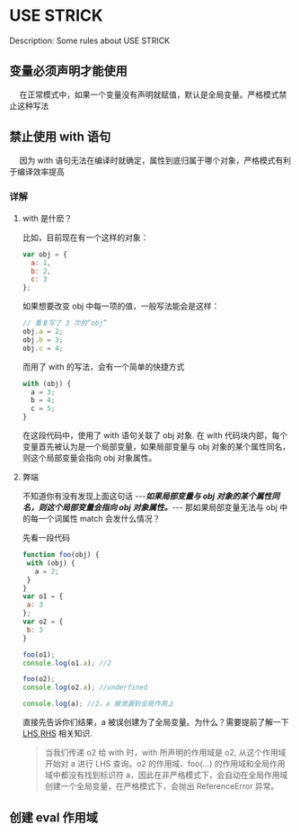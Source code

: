 # USE STRICK

Description: Some rules about USE STRICK

## 变量必须声明才能使用

&emsp; 在正常模式中，如果一个变量没有声明就赋值，默认是全局变量。严格模式禁止这种写法

## 禁止使用 with 语句

&emsp; 因为 with 语句无法在编译时就确定，属性到底归属于哪个对象，严格模式有利于编译效率提高

### 详解

1. with 是什麽？

   比如，目前现在有一个这样的对象：

   ```JavaScript
   var obj = {
     a: 1,
     b: 2,
     c: 3
   };
   ```

   如果想要改变 obj 中每一项的值，一般写法能会是这样：

   ```JavaScript
   // 重复写了 3 次的“obj”
   obj.a = 2;
   obj.b = 3;
   obj.c = 4;
   ```

   而用了 with 的写法，会有一个简单的快捷方式

   ```JavaScript
   with (obj) {
     a = 3;
     b = 4;
     c = 5;
   }
   ```

   在这段代码中，使用了 with 语句关联了 obj 对象. 在 with 代码块内部，每个变量首先被认为是一个局部变量，如果局部变量与 obj 对象的某个属性同名，则这个局部变量会指向 obj 对象属性。

2. 弊端

   不知道你有没有发现上面这句话 ---**_如果局部变量与 obj 对象的某个属性同名，则这个局部变量会指向 obj 对象属性。_**--- 那如果局部变量无法与 obj 中的每一个词属性 match 会发什么情况？

   先看一段代码

   ```JavaScript
   function foo(obj) {
    with (obj) {
      a = 2;
    }
   }
   var o1 = {
    a: 3
   };
   var o2 = {
    b: 3
   }

   foo(o1);
   console.log(o1.a); //2

   foo(o2);
   console.log(o2.a); //underfined

   console.log(a); //2，a 被泄漏到全局作用上
   ```

   直接先告诉你们结果，a 被误创建为了全局变量。为什么？需要提前了解一下 [LHS,RHS](LHS_RHS.md) 相关知识.

   > 当我们传递 o2 给 with 时，with 所声明的作用域是 o2, 从这个作用域开始对 a 进行 LHS 查询。o2 的作用域、foo(…) 的作用域和全局作用域中都没有找到标识符 a，因此在非严格模式下，会自动在全局作用域创建一个全局变量，在严格模式下，会抛出 ReferenceError 异常。

## 创建 eval 作用域
